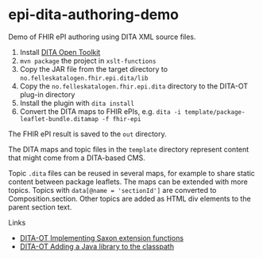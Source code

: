 # epi-dita-authoring-demo

Demo of FHIR ePI authoring using DITA XML source files.

1. Install [DITA Open Toolkit](https://www.dita-ot.org/)
1. `mvn package` the project in `xslt-functions`
1. Copy the JAR file from the target directory to `no.felleskatalogen.fhir.epi.dita/lib`
1. Copy the `no.felleskatalogen.fhir.epi.dita` directory to the DITA-OT plug-in directory
1. Install the plugin with `dita install`
1. Convert the DITA maps to FHIR ePIs, e.g. `dita -i template/package-leaflet-bundle.ditamap -f fhir-epi`

The FHIR ePI result is saved to the `out` directory.

The DITA maps and topic files in the `template` directory represent content that might come from a DITA-based CMS.

Topic `.dita` files can be reused in several maps, for example to share static content between package leaflets. The maps can be extended with more topics. Topics with `data[@name = 'sectionId']` are converted to Composition.section. Other topics are added as HTML div elements to the parent section text.

Links

* [DITA-OT Implementing Saxon extension functions](https://www.dita-ot.org/dev/topics/implement-saxon-extension-functions.html)
* [DITA-OT Adding a Java library to the classpath](https://www.dita-ot.org/dev/topics/plugin-javalib.html)
